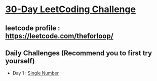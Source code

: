 # [30-Day LeetCoding Challenge](https://leetcode.com/explore/challenge/card/30-day-leetcoding-challenge/)

## leetcode profile : https://leetcode.com/theforloop/
## Daily Challenges (Recommend you to first try yourself)

* Day 1 : [Single Number](src/main/java/io/theforloop/leetcode30daychallenge/day1/SingleNumber.java)
